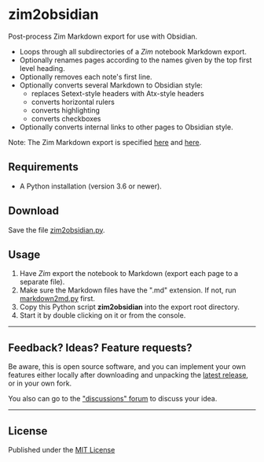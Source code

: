 # zim2obsidian

Post-process Zim Markdown export for use with Obsidian.

- Loops through all subdirectories of a *Zim* notebook Markdown export.
- Optionally renames pages according to the names given by the top first level heading.
- Optionally removes each note's first line. 
- Optionally converts several Markdown to Obsidian style:
    - replaces Setext-style headers with Atx-style headers
    - converts horizontal rulers
    - converts highlighting
    - converts checkboxes
- Optionally converts internal links to other pages to Obsidian style.

Note: The Zim Markdown export is specified [here](https://github.com/zim-desktop-wiki/zim-desktop-wiki/blob/develop/zim/formats/markdown.py) and [here](https://github.com/zim-desktop-wiki/zim-desktop-wiki/blob/develop/zim/formats/plain.py).

## Requirements

- A Python installation (version 3.6 or newer).

## Download

Save the file [zim2obsidian.py](https://raw.githubusercontent.com/peter88213/markdown2md/main/src/zim2obsidian.py).

## Usage

1. Have *Zim* export the notebook to Markdown (export each page to a separate file). 
2. Make sure the Markdown files have the ".md" extension. If not, run [markdown2md.py](https://gist.github.com/peter88213/1fefac8f970a89b05bb20befbd8433da) first.
3. Copy this Python script **zim2obsidian** into the export root directory. 
4. Start it by double clicking on it or from the console. 

---

## Feedback? Ideas? Feature requests?

Be aware, this is open source software, and you can implement your own features either locally
after downloading and unpacking the [latest release](https://github.com/peter88213/zim2obsidian/releases/latest), 
or in your own fork.

You also can go to the ["discussions" forum](https://github.com/peter88213/zim2obsidian/discussions) 
to discuss your idea.


------------

## License

Published under the [MIT License](https://opensource.org/licenses/mit-license.php)
